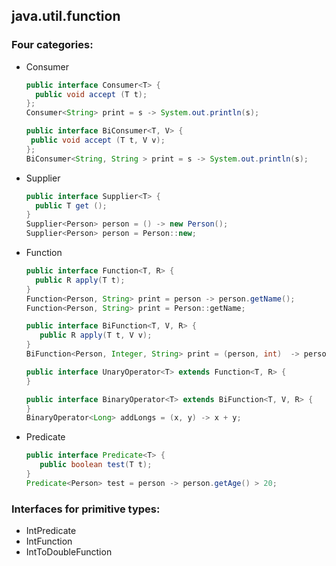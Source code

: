 ## java.util.function

### Four categories: 
* Consumer
    ```java
  public interface Consumer<T> {
      public void accept (T t);
  };
  Consumer<String> print = s -> System.out.println(s);
    ```
     ```java
  public interface BiConsumer<T, V> {
      public void accept (T t, V v);
  };
    BiConsumer<String, String > print = s -> System.out.println(s);
   ```
* Supplier
    ```java
  public interface Supplier<T> {
      public T get ();
  }
  Supplier<Person> person = () -> new Person();
  Supplier<Person> person = Person::new;
    ```
* Function
    ```java
  public interface Function<T, R> {
      public R apply(T t);
  }
  Function<Person, String> print = person -> person.getName();
  Function<Person, String> print = Person::getName;
   ```
   ```java
  public interface BiFunction<T, V, R> {
      public R apply(T t, V v);
  }
  BiFunction<Person, Integer, String> print = (person, int)  -> person.getName(int);
   ```
   ```java
  public interface UnaryOperator<T> extends Function<T, R> {
  }
   ```
   ```java
  public interface BinaryOperator<T> extends BiFunction<T, V, R> {
  }
  BinaryOperator<Long> addLongs = (x, y) -> x + y;
   ```
* Predicate
   ```java
  public interface Predicate<T> {
      public boolean test(T t);
  }
  Predicate<Person> test = person -> person.getAge() > 20;

  ``` 
 ### Interfaces for primitive types:
 * IntPredicate
 * IntFunction
 * IntToDoubleFunction 